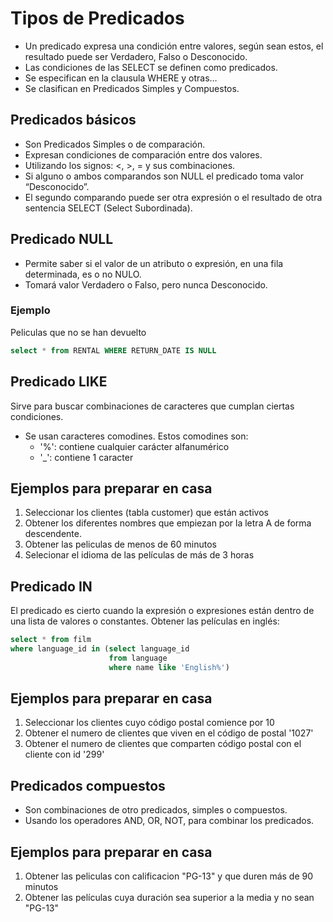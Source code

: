 # Tipos de Predicados
- Un predicado expresa una condición entre valores, según sean estos, el resultado puede ser Verdadero, Falso o Desconocido.
- Las condiciones de las SELECT se definen como predicados.
- Se especifican en la clausula WHERE y otras…
- Se clasifican en Predicados Simples y Compuestos.

## Predicados básicos
- Son Predicados Simples o de comparación.
- Expresan condiciones de comparación entre dos valores.
- Utilizando los signos: <, >, = y sus combinaciones.
- Si alguno o ambos comparandos son NULL el predicado toma valor “Desconocido”.
- El segundo comparando puede ser otra expresión o el resultado de otra sentencia SELECT (Select Subordinada).


## Predicado NULL
- Permite saber si el valor de un atributo o expresión, en una fila determinada, es o no NULO.
- Tomará valor Verdadero o Falso, pero nunca Desconocido.

### Ejemplo
Peliculas que no se han devuelto
```sql
select * from RENTAL WHERE RETURN_DATE IS NULL
```

## Predicado LIKE
Sirve para buscar combinaciones de caracteres que cumplan ciertas condiciones.
- Se usan caracteres comodines. Estos comodines son:
    - '%': contiene cualquier carácter alfanumérico
    - '_': contiene 1 caracter


## Ejemplos para preparar en casa

1) Seleccionar los clientes (tabla customer) que están activos
2) Obtener los diferentes nombres que empiezan por la letra A de forma descendente.
3) Obtener las peliculas de menos de 60 minutos
4) Selecionar el idioma de las películas de más de 3 horas


## Predicado IN
El predicado es cierto cuando la expresión o expresiones están dentro de una lista de valores o constantes.
Obtener las películas en inglés:
```sql
select * from film
where language_id in (select language_id 
					  from language 
					  where name like 'English%')
```


## Ejemplos para preparar en casa

1) Seleccionar los clientes cuyo código postal comience por 10
2) Obtener el numero de clientes que viven en el código de postal '1027'
3) Obtener el numero de clientes que comparten código postal con el cliente con id '299'

## Predicados compuestos
- Son combinaciones de otro predicados, simples o compuestos.
- Usando los operadores AND, OR, NOT, para combinar los predicados.

## Ejemplos para preparar en casa

1) Obtener las peliculas con calificacion "PG-13" y que duren más de 90 minutos
2) Obtener las películas cuya duración sea superior a la media y no sean "PG-13"

